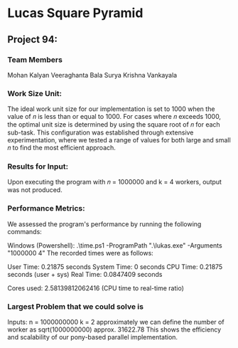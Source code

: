 # Lucas Square Pyramid
## Project 94:
### Team Members
Mohan Kalyan Veeraghanta
Bala Surya Krishna Vankayala

### Work Size Unit:
The ideal work unit size for our implementation is set to 1000 when the value of 𝑛 is less than or equal to 1000. 
For cases where 𝑛 exceeds 1000, the optimal unit size is determined by using the square root of 𝑛 for each sub-task. 
This configuration was established through extensive experimentation, where we tested a range of values for both large and small 𝑛 to find the most efficient approach.

### Results for Input: 
Upon executing the program with 
𝑛 = 1000000 and k = 4 workers, output was not produced.

### Performance Metrics:
We assessed the program's performance by running the following commands:

Windows (Powershell): .\time.ps1 -ProgramPath ".\lukas.exe" -Arguments "1000000 4"
The recorded times were as follows:

User Time:    0.21875 seconds
System Time:  0 seconds
CPU Time:     0.21875 seconds (user + sys)
Real Time:    0.0847409 seconds


Cores used:   2.58139812062416 (CPU time to real-time ratio)

### Largest Problem that we could solve is
Inputs: n = 1000000000 k = 2
approximately we can define the number of worker as sqrt(1000000000) approx. 31622.78
This shows the efficiency and scalability of our pony-based parallel implementation.
